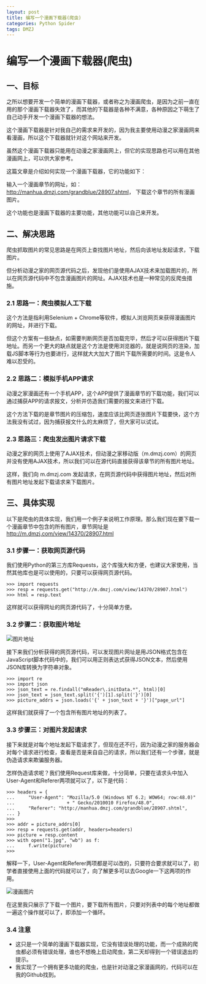 ```yaml
---
layout: post
title: 编写一个漫画下载器(爬虫)
categories: Python Spider
tags: DMZJ
---
```


编写一个漫画下载器(爬虫)
========================================





一、目标
----------------------------------------

之所以想要开发一个简单的漫画下载器，或者称之为漫画爬虫，是因为之前一直在用的那个漫画下载器失效了，而其他的下载器是各种不满意，各种原因之下萌生了自己动手开发一个漫画下载器的想法。

这个漫画下载器是针对我自己的需求来开发的，因为我主要使用动漫之家漫画网来看漫画，所以这个下载器就针对这个网站来开发。

虽然这个漫画下载器只能用在动漫之家漫画网上，但它的实现思路也可以用在其他漫画网上，可以供大家参考。

这篇文章是介绍如何实现一个漫画下载器，它的功能如下：

输入一个漫画章节的网址，如： <http://manhua.dmzj.com/grandblue/28907.shtml>， 下载这个章节的所有漫画图片。

这个功能也是漫画下载器的主要功能，其他功能可以自己来开发。





二、解决思路
----------------------------------------

爬虫抓取图片的常见思路是在网页上查找图片地址，然后向该地址发起请求，下载图片。

但分析动漫之家的网页源代码之后，发现他们是使用AJAX技术来加载图片的，所以在网页源代码中不包含漫画图片的网址。AJAX技术也是一种常见的反爬虫措施。

### 2.1 思路一：爬虫模拟人工下载

这个方法是指利用Selenium + Chrome等软件，模拟人浏览网页来获得漫画图片的网址，并进行下载。

但这个方案有一些缺点，如需要判断网页是否加载完毕，然后才可以获得图片下载地址。而另一个更大的缺点就是这个方法是使用浏览器的，就是说网页的渲染，加载JS脚本等行为也要进行，这样就大大加大了图片下载所需要的时间。这是令人难以忍受的。

### 2.2 思路二：模拟手机APP请求

动漫之家漫画还有一个手机APP，这个APP提供了漫画章节的下载功能，我们可以通过捕获APP的请求报文，分析并仿造我们需要的报文来进行下载。

这个方法下载的是章节图片的压缩包，速度应该比网页逐张图片下载要快，这个方法我没有试过，因为捕获报文什么的太麻烦了，但大家可以试试。

### 2.3 思路三：爬虫发出图片请求下载

动漫之家的网页上使用了AJAX技术，但动漫之家移动版（m.dmzj.com）的网页并没有使用AJAX技术，所以我们可以在源代码直接获得该章节的所有图片地址。

这样，我们向 m.dmzj.com 发起请求，在网页源代码中获得图片地址，然后对所有图片地址发起下载请求来下载图片。





三、具体实现
----------------------------------------

以下是爬虫的具体实现，我们用一个例子来说明工作原理。那么我们现在要下载一个漫画章节中包含的所有图片，章节网址是 http://m.dmzj.com/view/14370/28907.html

### 3.1 步骤一：获取网页源代码

我们使用Python的第三方库Requests，这个库强大和方便，也建议大家使用，当然其他库也是可以使用的，只要可以获得网页源代码。

```
>>> import requests
>>> resp = requests.get("http://m.dmzj.com/view/14370/28907.html")
>>> html = resp.text
```

这样就可以获得网址的网页源代码了，十分简单方便。

### 3.2 步骤二：获取图片地址

![图片地址][图片地址]

接下来我们分析获得的网页源代码，可以发现图片网址是用JSON格式包含在JavaScript脚本代码中的，我们可以用正则表达式获得JSON文本，然后使用JSON库转换为字符串对象。

```
>>> import re
>>> import json
>>> json_text = re.findall("mReader\.initData.*", html)[0]
>>> json_text = json_text.split('{')[1].split('}')[0]
>>> picture_addrs = json.loads('{' + json_text + '}')["page_url"]
```

这样我们就获得了一个包含所有图片地址的列表了。

### 3.3 步骤三：对图片发起请求

接下来就是对每个地址发起下载请求了，但现在还不行，因为动漫之家的服务器会对每个请求进行检查，查看是否是来自自己的请求，所以我们还有一个步骤，就是伪造请求来欺骗服务器。

怎样伪造请求呢？我们使用Request库来做，十分简单，只要在请求头中加入User-Agent和Referer两项就可以了，以下是代码：

```
>>> headers = {
...     "User-Agent": "Mozilla/5.0 (Windows NT 6.2; WOW64; row:48.0)"
...                   + " Gecko/2010010 Firefox/48.0",
...     "Referer": "http://manhua.dmzj.com/grandblue/28907.shtml",
... }
>>>
>>> addr = picture_addrs[0]
>>> resp = requests.get(addr, headers=headers)
>>> picture = resp.content
>>> with open("1.jpg", "wb") as f:
...     f.write(picture)
>>>
```

解释一下，User-Agent和Referer两项都是可以改的，只要符合要求就可以了，初学者直接使用上面的代码就可以了，向了解更多可以去Google一下这两项的作用。

![漫画图片][漫画图片]

在这里我只展示了下载一个图片，要下载所有图片，只要对列表中的每个地址都做一遍这个操作就可以了，即添加一个循环。

### 3.4 注意

+ 这只是一个简单的漫画下载器实现，它没有错误处理的功能，而一个成熟的爬虫都必须有错误处理，谁也不想晚上启动爬虫，第二天却得到一个错误退出的提示。
+ 我实现了一个拥有更多功能的爬虫，也是针对动漫之家漫画网的，代码可以在我的Github找到。





[图片地址]: http://oru8n3wml.bkt.clouddn.com/2016-10-26-dmzj-comic-spider-1.jpg

[漫画图片]: http://oru8n3wml.bkt.clouddn.com/2016-10-26-dmzj-comic-spider-2.jpg